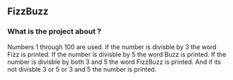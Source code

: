 ## FizzBuzz
### What is the project about ?

Numbers 1 through 100 are used. If the number is divisble by 3 the word Fizz is printed.
If the number is divisble by 5 the word Buzz is printed. 
If the number is divisble by both 3 and 5 the word FizzBuzz is printed. 
And if its not divisble 3 or 5 or 3 and 5 the number is printed.
